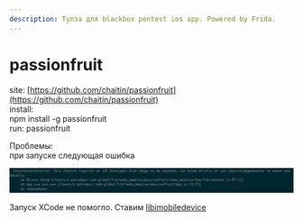 ```yaml
---
description: Тулза для blackbox pentest ios app. Powered by Frida.
---
```


# passionfruit

site: [https://github.com/chaitin/passionfruit](https://github.com/chaitin/passionfruit)  
install:   
npm install -g passionfruit  
run: passionfruit

Проблемы:  
при запуске следующая ошибка  


![](../../../.gitbook/assets/snimok-ekrana-2019-12-19-v-9.00.55.png)

Запуск XCode не помогло. Ставим [libimobiledevice](../../../forensic/ios/instrumenty-i-skripty/libimobiledevice.md)






